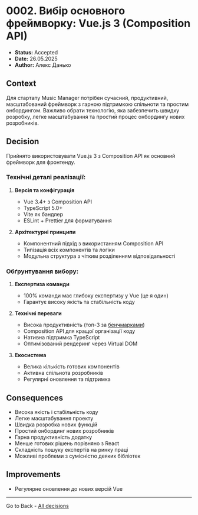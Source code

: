# 0002. Вибір основного фреймворку: Vue.js 3 (Composition API)

- **Status:** Accepted
- **Date:** 26.05.2025
- **Author:** Алекс Данько

## Context

Для стартапу Music Manager потрібен сучасний, продуктивний, масштабований фреймворк з гарною підтримкою спільноти та простим онбордингом. Важливо обрати технологію, яка забезпечить швидку розробку, легке масштабування та простий процес онбордингу нових розробників.

## Decision

Прийнято використовувати Vue.js 3 з Composition API як основний фреймворк для фронтенду. 

### Технічні деталі реалізації:
1. **Версія та конфігурація**
   - Vue 3.4+ з Composition API
   - TypeScript 5.0+
   - Vite як бандлер
   - ESLint + Prettier для форматування

2. **Архітектурні принципи**
   - Компонентний підхід з використанням Composition API
   - Типізація всіх компонентів та логіки
   - Модульна структура з чітким розділенням відповідальності

### Обґрунтування вибору:

1. **Експертиза команди**
   - 100% команди має глибоку експертизу у Vue (це я один)
   - Гарантує високу якість та стабільність коду

2. **Технічні переваги**
   - Висока продуктивність (топ-3 за [бенчмарками](https://krausest.github.io/js-framework-benchmark/current.html))
   - Composition API для кращої організації коду
   - Нативна підтримка TypeScript
   - Оптимізований рендеринг через Virtual DOM

3. **Екосистема**
   - Велика кількість готових компонентів
   - Активна спільнота розробників
   - Регулярні оновлення та підтримка

## Consequences
- Висока якість і стабільність коду
- Легке масштабування проекту
- Швидка розробка нових функцій
- Простий онбординг нових розробників
- Гарна продуктивність додатку
- Менше готових рішень порівняно з React
- Складність пошуку експертів на ринку праці
- Можливі проблеми з сумісністю деяких бібліотек


## Improvements
- Регулярне оновлення до нових версій Vue

---
Go to Back - [All decisions](../README.md)
